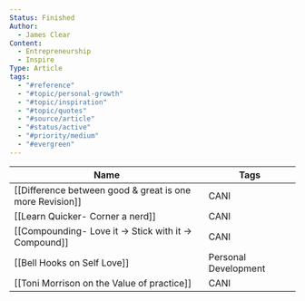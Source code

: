 ```yaml
---
Status: Finished
Author:
  - James Clear
Content:
  - Entrepreneurship
  - Inspire
Type: Article
tags:
  - "#reference"
  - "#topic/personal-growth"
  - "#topic/inspiration"
  - "#topic/quotes"
  - "#source/article"
  - "#status/active"
  - "#priority/medium"
  - "#evergreen"
---
```

  

|Name|Tags|
|---|---|
|[[Difference between good & great is one more Revision]]|CANI|
|[[Learn Quicker- Corner a nerd]]|CANI|
|[[Compounding- Love it → Stick with it → Compound]]|CANI|
|[[Bell Hooks on Self Love]]|Personal Development|
|[[Toni Morrison on the Value of practice]]|CANI|